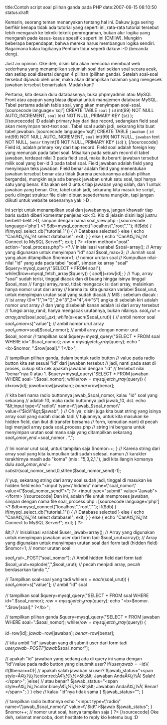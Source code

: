 title:Contoh script soal pilihan ganda pada PHP
date:2007-09-15 08:10:50
status:draft

Kemarin, seorang teman menanyakan tentang hal ini. Dakuw juga sering berfikir kenapa tidak ada tutorial yang seperti ini, rata-rata tutorial tersebut lebih mengarah ke teknik-teknik pemrograman, bukan alur logika yang mengarah pada kasus-kasus spesifik seperti ini (CMIIW). Mungkin beberapa berpendapat, bahwa mereka harus membangun logika sendiri. Bagaimana kalau logikanya Pentium tidur seperti dakuw :-D (becanda deng).<!--more-->

Just an opinion. Oke deh, disini kita akan mencoba membuat web sederhana yang menampilkan sejumlah soal dari sekian soal secara acak, dan setiap soal disertai dengan 4 pilihan (pilihan ganda). Setelah soal-soal tersebut dijawab oleh user, maka akan ditampilkan halaman yang mengecek jawaban tersebut benar/salah. Mudah kan?

Pertama, kita desain dulu databasenya, buka phpmyadmin atau MySQL Front atau apapun yang biasa dipakai untuk manajemen database MySQL. Tabel pertama adalah table soal, yang akan menyimpan soal-soal.
[sourcecode language='sql']
CREATE TABLE `soal` (
`id` int(99) NOT NULL AUTO_INCREMENT,
`soal` text NOT NULL,
PRIMARY KEY  (`id`)
);
[/sourcecode]
ID adalah primary key dari tiap record, sedangkan field soal akan menyimpan text-text soal. Tabel soal sudah jadi, sekarang kita buat tabel jawaban.
[sourcecode language='sql']
CREATE TABLE `jawaban` (
`id` int(99) NOT NULL AUTO_INCREMENT,
`soal` int(99) NOT NULL,
`jawaban` text NOT NULL,
`benar` tinyint(1) NOT NULL,
PRIMARY KEY  (`id`)
);
[/sourcecode]
Field id, adalah primary key dari tiap record. Field soal adalah foreign key yang menunjuk pada tabel soal. Misalkan pada sebuah record di tabel jawaban, terdapat nilai 3 pada field soal, maka itu berarti jawaban tersebut milik soal yang ber-id 3 pada tabel soal. Field jawaban adalah field yang menyimpan teks jawaban. Field benar adalah field yang menentukan jawaban tersebut benar atau tidak (karena peraturannya adalah pilihan berganda), mungkin saja ada banyak jawaban untuk satu soal, tapi hanya satu yang benar. Kita akan set 0 untuk tiap jawaban yang salah, dan 1 untuk jawaban yang benar.
Oke, tabel udah jadi, sekarang kita masuk ke script, perlu diingat struktur file disini dibuat sesederhana mungkin, tapi jangan diikuti untuk website sebenarnya yak :-D .

Ini script untuk menampilkan soal dan jawabannya, jangan khawatir tiap baris sudah diberi komentar penjelas kok :D. Klo di jelasin disini lagi justru berbelit-belit :-D, simpan dengan nama soal_view.php :
[sourcecode language='php']
&lt;?
$db=mysql_connect("localhost","root","");
if($db)
{
if(mysql_select_db("tutorial_1"))
{
// Database selected
}
else
{
echo "Can&Atilde;&cent;&iuml;&iquest;&frac12;&iuml;&iquest;&frac12;t select database!";
exit;
}
}
else
{
echo "Can&Atilde;&cent;&iuml;&iquest;&frac12;&iuml;&iquest;&frac12;t Connect to MySQL Server!";
exit;
}
?&gt;
&lt;form method="post" action="soal_process.php"&gt;
&lt;?
// Inisialisasi variabel
$soal=array(); // Array yang digunakan untuk menyimpan "id" soal
$soal_max=3; // Jumlah soal yang akan ditampilkan
$nomor=1; // nomor urutan soal
// Kumpulkan nilai-nilai "id" yang ada pada tabel "soal", simpan ke array "soal"
$query=mysql_query("SELECT * FROM soal");
while($row=mysql_fetch_array($query))
{
$soal[]=$row[id];
}
// Yup, array "soal" sudah terisi, tinggal diacak dan di buang hingga isinya tinggal $soal_max
// fungsi array_rand, tidak mengacak isi dari array, melainkan hanya nomor urut dari array
// karena itu kita gunakan variabel $soal_urut, untuk menyimpan urutan soal yang sudah diacak
// MIS : sebelum diacak :
// isi array (0=&gt;"1",1=&gt;"2",2=&gt;"3",3=&gt;"4",4=&gt;"5") angka di sebelah kiri adalah nomor urut array
// dan yang disebelah kanan adalah isi dari array tersebut
// fungsi array_rand, hanya mengacak urutannya, bukan nilainya.
$soal_urut=array_rand($soal,$soal_max);
while($s=each($soal_urut))
{
// ambil nomor soal
$soal_nomor=$s["value"]; // ambil nomor urut array
$soal_nomor=$soal[$soal_nomor]; // ambil array dengan nomor urut $soal_nomor
// tampilkan soal
$query=mysql_query("SELECT * FROM soal WHERE id=".$soal_nomor);
$row=mysql_fetch_array($query);
echo "&lt;b&gt;$nomor. ".$row[soal]." ?&lt;/b&gt;";

// tampilkan pilihan ganda, dalam bentuk radio button
// value pada radio button kita set sesuai "id" dari jawaban tersebut
// jadi, nanti pada saat di proses, cukup kita cek apakah jawaban dengan "id"
// tersebut nilai "benar"nya 0 atau 1.
$query=mysql_query("SELECT * FROM jawaban WHERE soal=".$soal_nomor);
while($row=mysql_fetch_array($query))
{
$id=$row[id];
$jawab=$row[jawaban];
$benar=$row[benar];

// kita beri nama radio buttonnya jawab_$soal_nomor, kalau "id" soal yang sekarang
// adalah 10, maka radio buttonnya jadi jawab_10, dst.
echo "&lt;input type=\\"radio\\" name=\\"jawab_$soal_nomor\\" value=\\"$id\\"&gt;$jawab";
}
// Oh iya, disini juga kita buat string yang isinya array soal yang sudah diacak tadi
// tujuannya, untuk kita masukan ke hidden field, dan ikut di transfer bersama
// form, kemudian nanti di pecah lagi menjadi array pada soal_process.php
// string ini berguna untuk menyimpan urutan soal mana saja yang ditampilkan sekarang
$soal_nomor_send.=$soal_nomor . ",";

// Ini nomor urut soal, untuk tampilan saja
$nomor++;
}
// Karena string dari array soal yang kita kumpulkan tadi sudah selesai, namun
// karakter terakhirnya masih ada "koma" (mis : "5,3,2,1,"), jadi kita ilangin komanya dulu
$soal_nomor_send=substr($soal_nomor_send,0,strlen($soal_nomor_send)-1);

// yup, sekarang string dari array soal sudah jadi, tinggal di masukan ke hidden field
echo "&lt;input type=\\"hidden\\" name=\\"soal_nomor\\" value=\\"$soal_nomor_send\\"&gt;";
?&gt;
&lt;input type="submit" value="Jawab"&gt;
&lt;/form&gt;
[/sourcecode]
Dan ini, adalah file untuk memproses jawaban, simpan dengan nama file soal_process.php :
[sourcecode language='php']
&lt;?
$db=mysql_connect("localhost","root","");
if($db)
{
if(mysql_select_db("tutorial_1"))
{
// Database selected
}
else
{
echo "Can&Atilde;&cent;&iuml;&iquest;&frac12;&iuml;&iquest;&frac12;t select database!";
exit;
}
}
else
{
echo "Can&Atilde;&cent;&iuml;&iquest;&frac12;&iuml;&iquest;&frac12;t Connect to MySQL Server!";
exit;
}
?&gt;

&amp;lt;?
// Inisialisasi variabel
$user_jawab=array(); // Array yang digunakan untuk menyimpan jawaban user dari form tadi
$soal_urut=array(); // Array yang digunakan untuk menyimpan urutan soal dari form tadi (hidden field)
$nomor=1; // nomor urutan soal

$soal_urut=$_POST["soal_nomor"]; // Ambil hidden field dari form tadi
$soal_urut=explode(",",$soal_urut); // pecah menjadi array, pecah berdasarkan tanda ","

// Tampilkan soal-soal yang tadi
while($s=each($soal_urut))
{
$soal_nomor=$s["value"]; // ambil "id" soal

// tampilkan soal
$query=mysql_query("SELECT * FROM soal WHERE id=".$soal_nomor);
$row=mysql_fetch_array($query);
echo "&lt;b&gt;$nomor. ".$row[soal]." ?&lt;/b&gt;";

// tampilkan pilihan ganda
$query=mysql_query("SELECT * FROM jawaban WHERE soal=".$soal_nomor);
while($row=mysql_fetch_array($query))
{

$id=$row[id];
$jawab=$row[jawaban];
$benar=$row[benar];

// kita ambil "id" jawaban yang di submit user dari form tadi
$user_jawab=$_POST["jawab_$soal_nomor"];

// apakah "id" jawaban yang sedang ada di query ini sama dengan "id"/value pada radio button yang disubmit user?
if($user_jawab==$id){
if($benar==0){ // apakah salah jawaban si user?
$jawab_status="&lt;span style=&Atilde;&cent;&iuml;&iquest;&frac12;&iuml;&iquest;&frac12;color:red;&Atilde;&cent;&iuml;&iquest;&frac12;&iuml;&iquest;&frac12;&gt;&amp;lt;&amp;lt; Jawaban Anda&Atilde;&cent;&iuml;&iquest;&frac12;&Acirc;&brvbar; Salah!&lt;/span&gt;";
}else{ // atau benar?
$jawab_status="&lt;span style=&Atilde;&cent;&iuml;&iquest;&frac12;&iuml;&iquest;&frac12;color:blue;&Atilde;&cent;&iuml;&iquest;&frac12;&iuml;&iquest;&frac12;&gt;&amp;lt;&amp;lt; Jawaban Anda&Atilde;&cent;&iuml;&iquest;&frac12;&Acirc;&brvbar; Benar!&lt;/span&gt;";
}
}
else // kalau "id"nya tidak sama
{
$jawab_status="";
}

// tampilkan radio buttonnya
echo "&lt;input type=\\"radio\\" name=\\"jawab_$soal_nomor\\" value=\\"$id\\"&gt;$jawab $jawab_status";
}
$nomor++; // nomor urut soal, hanya tampilan saja
}
?&gt;
[/sourcecode]
Oke deh, selamat mencoba, dont hestitate to reply klo ketemu bug :D